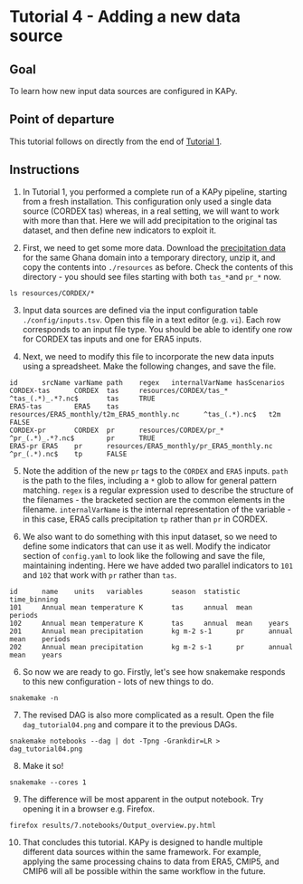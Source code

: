 # Tutorial 4 - Adding a new data source

## Goal

To learn how new input data sources are configured in KAPy.

## Point of departure

This tutorial follows on directly from the end of [Tutorial 1](Tutorial01.md).

## Instructions

1. In Tutorial 1, you performed a complete run of a KAPy pipeline, starting from a fresh installation. This configuration only used a single data source (CORDEX tas) whereas, in a real setting, we will want to work with more than that. Here we will add precipitation to the original tas dataset, and then define new indicators to exploit it.

2. First, we need to get some more data. Download the [precipitation data](https://download.dmi.dk/Research_Projects/KAPy/pr_example_dataset.zip) for the same Ghana domain into a temporary directory, unzip it, and copy the contents into `./resources` as before. Check the contents of this directory - you should see files starting with both `tas_*`and `pr_*` now.

```
ls resources/CORDEX/*
```

3. Input data sources are defined via the input configuration table `./config/inputs.tsv`. Open this file in a text editor (e.g. `vi`). Each row corresponds to an input file type. You should be able to identify one row for CORDEX tas inputs and one for ERA5 inputs.

4. Next, we need to modify this file to incorporate the new data inputs using a spreadsheet. Make the following changes, and save the file.

```
id      srcName varName path    regex   internalVarName hasScenarios
CORDEX-tas      CORDEX  tas     resources/CORDEX/tas_*  ^tas_(.*)_.*?.nc$       tas     TRUE
ERA5-tas        ERA5    tas     resources/ERA5_monthly/t2m_ERA5_monthly.nc      ^tas_(.*).nc$   t2m     FALSE
CORDEX-pr       CORDEX  pr      resources/CORDEX/pr_*   ^pr_(.*)_.*?.nc$        pr      TRUE
ERA5-pr ERA5    pr      resources/ERA5_monthly/pr_ERA5_monthly.nc       ^pr_(.*).nc$    tp      FALSE

```

5. Note the addition of the new `pr` tags to the `CORDEX` and `ERA5` inputs. `path` is the path to the files, including a `*` glob to allow for general pattern matching. `regex` is a regular expression used to describe the structure of the filenames - the bracketed section are the common elements in the filename. `internalVarName` is the internal representation of the variable - in this case, ERA5 calls precipitation `tp` rather than `pr` in CORDEX.

6. We also want to do something with this input dataset, so we need to define some indicators that can use it as well. Modify the indicator section of `config.yaml` to look like the following and save the file, maintaining indenting. Here we have added two parallel indicators to `101` and `102` that work with `pr` rather than `tas`. 
```
id      name    units   variables       season  statistic       time_binning
101     Annual mean temperature K       tas     annual  mean    periods
102     Annual mean temperature K       tas     annual  mean    years
201     Annual mean precipitation       kg m-2 s-1      pr      annual  mean    periods
202     Annual mean precipitation       kg m-2 s-1      pr      annual  mean    years
```

6. So now we are ready to go. Firstly, let's see how snakemake responds to this new configuration - lots of new things to do.
```
snakemake -n

```

7. The revised DAG is also more complicated as a result. Open the file `dag_tutorial04.png` and compare it to the previous DAGs.

```
snakemake notebooks --dag | dot -Tpng -Grankdir=LR > dag_tutorial04.png
```

8. Make it so!

```
snakemake --cores 1

```

9.  The difference will be most apparent in the output notebook. Try opening it in a browser e.g. Firefox.

```
firefox results/7.notebooks/Output_overview.py.html 
```

10. That concludes this tutorial. KAPy is designed to handle multiple different data sources within the same framework. For example, applying the same processing chains to data from ERA5, CMIP5, and CMIP6 will all be possible within the same workflow in the future.

